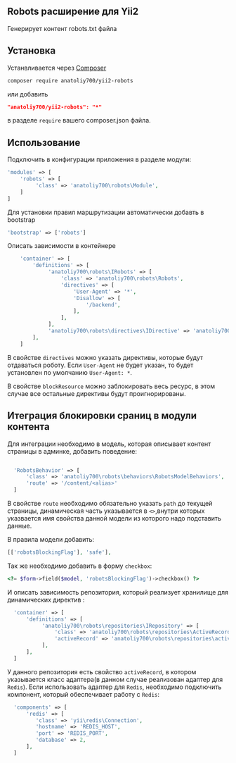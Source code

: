 Robots расширение для Yii2
--------------------------

Генерирует контент robots.txt файла

Установка
------------

Устанвливается через [Composer](http://getcomposer.org/download/) 

```bash
composer require anatoliy700/yii2-robots
```
или добавить 

```json
"anatoliy700/yii2-robots": "*"
```

в разделе `require` вашего composer.json файла.

Использование
-------------

Подключить в конфигурации приложения в разделе модули:

```php
'modules' => [
    'robots' => [
         'class' => 'anatoliy700\robots\Module',
    ]
]
```

Для установки правил маршрутизации автоматически добавть в bootstrap

```php
'bootstrap' => ['robots']
```

Описать зависимости в контейнере

```php
    'container' => [
        'definitions' => [
             'anatoliy700\robots\IRobots' => [
                 'class' => 'anatoliy700\robots\Robots',
                 'directives' => [
                     'User-Agent' => '*',
                     'Disallow' => [
                         '/backend',
                     ],
                 ],
             ],
             'anatoliy700\robots\directives\IDirective' => 'anatoliy700\robots\directives\Directive',
        ],
    ]
```

В свойстве `directives` можно указать директивы, которые будут отдаваться роботу.
Если `User-Agent` не будет указан, то будет установлен по умолчанию `User-Agent: *`.

В свойстве `blockResource` можно заблокировать весь ресурс,
 в этом случае все остальные директивы будут проигнорированы.

Итеграция блокировки сраниц в модули контента
---------------------------------------------

Для интеграции необходимо в модель, которая описывает контент страницы в админке, добавить поведение:
```php

  'RobotsBehavior' => [
      'class' => 'anatoliy700\robots\behaviors\RobotsModelBehaviors',
      'route' => '/content/<alias>'
  ]
```

В свойстве `route` необходимо обязательно указать `path` до текущей страницы,
динамическая часть указывается в `<>`,внутри которых указвается имя свойства данной модели из которого надо подставить данные.

В правила модели добавить:
```php
[['robotsBlockingFlag'], 'safe'],
```

Так же необходимо добавить в форму `checkbox`:
```php
<?= $form->field($model, 'robotsBlockingFlag')->checkbox() ?>
```    

И описать зависимость репозитория, который реализует хранилище для динамических директив :
```php
  'container' => [
      'definitions' => [
           'anatoliy700\robots\repositories\IRepository' => [
               'class' => 'anatoliy700\robots\repositories\ActiveRecordRepository',
               'activeRecord' => 'anatoliy700\robots\repositories\activeRecordAdapters\Redis',
           ],
      ],
  ]
```

У данного репозитория есть свойство `activeRecord`, в котором указывается класс адаптера(в данном случае реализован адаптер для `Redis`).
Если использовать адаптер для `Redis`, необходимо подключить компонент, который обеспечивает работу с `Redis`:

```php
  'components' => [
      'redis' => [
         'class' => 'yii\redis\Connection',
         'hostname' => 'REDIS_HOST',
         'port' => 'REDIS_PORT',
         'database' => 2,
      ],
  ]
```
